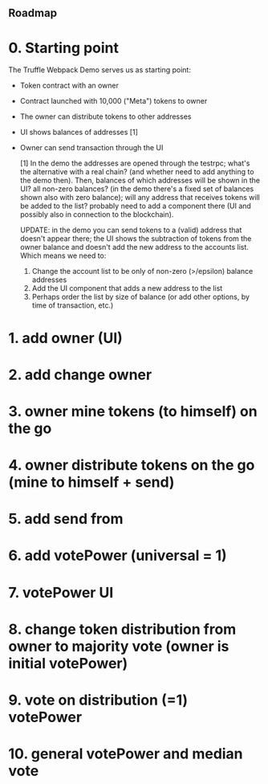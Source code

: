 
## Roadmap

# 0. Starting point

The Truffle Webpack Demo serves us as starting point:

* Token contract with an owner
* Contract launched with 10,000 ("Meta") tokens to owner
* The owner can distribute tokens to other addresses
* UI shows balances of addresses [1]
* Owner can send transaction through the UI

  [1] In the demo the addresses are opened through the testrpc; what's the alternative with a real chain? (and whether need to add anything to the demo then). Then, balances of which addresses will be shown in the UI? all non-zero balances? (in the demo there's a fixed set of balances shown also with zero balance); will any address that receives tokens will be added to the list? probably need to add a component there (UI and possibly also in connection to the blockchain).

  UPDATE: in the demo you can send tokens to a (valid) address that doesn't appear there;
  the UI shows the subtraction of tokens from the owner balance and doesn't add the new address to the accounts list. Which means we need to:

  1. Change the account list to be only of non-zero (>/epsilon) balance addresses
  2. Add the UI component that adds a new address to the list
  3. Perhaps order the list by size of balance (or add other options, by time of transaction, etc.)

# 1. add owner (UI)
# 2. add change owner
# 3. owner mine tokens (to himself) on the go
# 4. owner distribute tokens on the go (mine to himself + send)
# 5. add send from
# 6. add votePower (universal = 1)
# 7. votePower UI
# 8. change token distribution from owner to majority vote (owner is initial votePower)
# 9. vote on distribution (=1) votePower
# 10. general votePower and median vote
